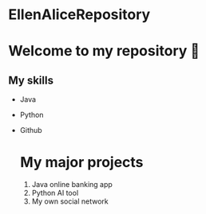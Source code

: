 # EllenAliceRepository
# Welcome to my repository 🌹

## My skills
- Java
- Python
- Github

  # My major projects
  
  1. Java online banking app
  2. Python AI tool
  3. My own social network
